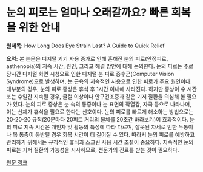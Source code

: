 # 눈의 피로는 얼마나 오래갈까요? 빠른 회복을 위한 안내

**원제목:** How Long Does Eye Strain Last? A Guide to Quick Relief

**요약:** 본 논문은 디지털 기기 사용 증가로 인해 흔해진 눈의 피로(안정피로, asthenopia)의 지속 시간, 원인, 그리고 해결 방안에 대해 논의한다. 눈의 피로는 주로 장시간 디지털 화면 시청으로 인한 디지털 눈 피로 증후군(Computer Vision Syndrome)으로 발생하며, 눈 근육의 지속적인 사용으로 인한 피로가 주요 원인이다. 대부분의 경우, 눈의 피로 증상은 휴식 후 1시간 이내에 사라진다. 하지만 증상이 수 시간 또는 수일간 지속될 경우, 굴절 이상이나 안구건조증과 같은 기저 질환을 의심해 볼 필요가 있다.  눈의 피로 증상은 눈 속의 통증이나 눈 표면의 작열감, 자극 등으로 나타나며, 이는 신체가 휴식을 필요로 한다는 신호이다.  눈의 피로를 빠르게 해소하는 방법으로는 20-20-20 규칙(20분마다 20피트 거리의 물체를 20초간 바라보기)이 효과적이다.  눈의 피로 지속 시간은 개인차 및 활동의 특성에 따라 다르며,  잘못된 자세로 인한 두통이나 목 통증이 동반될 경우 회복 시간이 더 길어질 수 있다.  따라서 눈의 피로를 예방하고 관리하기 위해서는 규칙적인 휴식과 스크린 사용 시간 조절이 중요하다.  지속적인 눈의 피로는 기저 질환의 가능성을 시사하므로,  전문가의 진료를 받는 것이 필요하다.

[원문 링크](https://litelongevity.com/how-long-eye-strain-lasts-complete-timeline-relief/)

